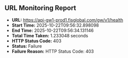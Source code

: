## URL Monitoring Report

- **URL:** https://api-gw1-prod1.fisglobal.com/gw/v1/health
- **Start Time:** 2025-10-22T09:56:32.898098
- **End Time:** 2025-10-22T09:56:34.131146
- **Total Time Taken:** 1.233048 seconds
- **HTTP Status Code:** 403
- **Status:** Failure
- **Failure Reason:** HTTP Status Code: 403
